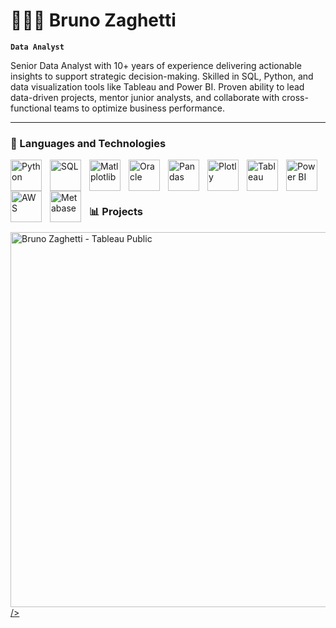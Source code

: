 # 🧑🏽‍💻 Bruno Zaghetti

**`Data Analyst`**

Senior Data Analyst with 10+ years of experience delivering actionable insights to support
strategic decision-making. Skilled in SQL, Python, and data visualization tools like Tableau
and Power BI. Proven ability to lead data-driven projects, mentor junior analysts, and collaborate
with cross-functional teams to optimize business performance.



---

### 🤖 Languages and Technologies

<img 
    align="left" 
    alt="Python"
    title="Python" 
    width="50px" 
    style="padding-right: 10px;" 
    src="https://cdn.jsdelivr.net/gh/devicons/devicon@latest/icons/python/python-original.svg" 
/>
<img 
    align="left" 
    alt="SQL" 
    title="SQL"
    width="50px" 
    style="padding-right: 10px;" 
    src="https://cdn.jsdelivr.net/gh/devicons/devicon@latest/icons/sqldeveloper/sqldeveloper-original.svg" 
/>
<img 
    align="left" 
    alt="Matlplotlib" 
    title="Matplotlib"
    width="50px" 
    style="padding-right: 10px;" 
    src="https://cdn.jsdelivr.net/gh/devicons/devicon@latest/icons/matplotlib/matplotlib-original.svg"  
/>
<img 
    align="left" 
    alt="Oracle"
    title="Oracle" 
    width="50px" 
    style="padding-right: 10px;" 
    src="https://cdn.jsdelivr.net/gh/devicons/devicon@latest/icons/oracle/oracle-original.svg" 
/>
<img 
    align="left" 
    alt="Pandas"
    title="Pandas" 
    width="50px" 
    style="padding-right: 10px;" 
    src="https://cdn.jsdelivr.net/gh/devicons/devicon@latest/icons/pandas/pandas-original-wordmark.svg" 
/>
<img 
    align="left" 
    alt="Plotly" 
    title="Plotly"
    width="50px" 
    style="padding-right: 10px;" 
    src="https://cdn.jsdelivr.net/gh/devicons/devicon@latest/icons/plotly/plotly-original.svg" 
/>
<img 
    align="left" 
    alt="Tableau"
    title="Tableau" 
    width="50px" 
    style="padding-right: 10px;" 
    src="https://analyticstraininghub.com/wp-content/uploads/2020/10/icon-tableau-300x300.png" 
/>
<img 
    align="left" 
    alt="Power BI" 
    title="Power BI"
    width="50px" 
    style="padding-right: 10px;" 
    src="https://its.ucr.edu/media/1521/download?attachment" 
/>
<img 
    align="left" 
    alt="AWS" 
    title="AWS"
    width="50px" 
    style="padding-right: 10px;" 
    src="https://d1yjjnpx0p53s8.cloudfront.net/styles/logo-thumbnail/s3/102017/logo_0.png?17TK91b1B6OvV2MFrCLfukw1c8oEaNr6&itok=vsanFiUj" 
/>
<img 
    align="left" 
    alt="Metabase" 
    title="Metabase"
    width="50px" 
    style="padding-right: 10px;" 
    src="https://encrypted-tbn0.gstatic.com/images?q=tbn:ANd9GcS7CQRNzqGmzcCE7MBxbR5wp4rrRKYs3QkgtoDG4_lukZQWZ2Pj5L9ahY8lcPINdhMjb9M&usqp=CAU" 
/>

<br/>
<br/>


---


### 📊 Projects

<p>
<a href="https://public.tableau.com/app/profile/bruno.zaghetti/viz/Netflix_17399926322710/DashboardNetflix" target="_blank">
  <img 
    align="left" 
    alt="Bruno Zaghetti - Tableau Public" 
    height="600" 
    style="padding-right: 10px;" 
    src="https://github.com/user-attachments/assets/060519cc-b57d-4e81-966c-bb7f1ae588e3"
    
  />
</a>

</p>

